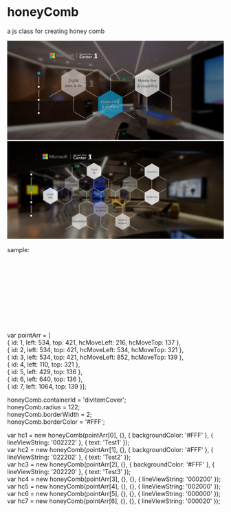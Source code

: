 # honeyComb
a js class for creating honey comb


![image](https://github.com/lancyan/honeyComb/blob/master/QQ%E6%88%AA%E5%9B%BE20170419004715.jpg)
![image](https://github.com/lancyan/honeyComb/blob/master/QQ%E6%88%AA%E5%9B%BE20170419004733.jpg)

sample:      
<script type="text/javascript" src="js/jquery-1.11.1.js"></script>          <br/>
<script type="text/javascript" src="js/jquery.transform2d.js"></script>     <br/>  
<script type="text/javascript" src="js/jquery.easing.1.3.js"></script>      <br/>  
<script type="text/javascript" src="js/jquery.mousewheel.js"></script>      <br/> 
<script type="text/javascript" src="js/honeyComb.js"></script>       <br/>
<script type="text/javascript" src="js/loaderCover.js"></script>       <br/>
<script type="text/javascript" src="js/animation.js"></script>      <br/> 
<script type="text/javascript" src="js/gestures/hammer.js"></script>     <br/>  
<script type="text/javascript" src="js/deploy/parallax.js"></script>     <br/>  
  
var pointArr = [   
{ id: 1, left: 534, top: 421, hcMoveLeft: 216, hcMoveTop: 137 },   
{ id: 2, left: 534, top: 421, hcMoveLeft: 534, hcMoveTop: 321 },   
{ id: 3, left: 534, top: 421, hcMoveLeft: 852, hcMoveTop: 139 },   
{ id: 4, left: 110, top: 321 },   
{ id: 5, left: 429, top: 136 },   
{ id: 6, left: 640, top: 136 },   
{ id: 7, left: 1064, top: 139 }];   

honeyComb.containerId = 'divItemCover';   
honeyComb.radius = 122;   
honeyComb.borderWidth = 2;   
honeyComb.borderColor = '#FFF';   

var hc1 = new honeyComb(pointArr[0], {}, { backgroundColor: '#FFF' }, { lineViewString: '002222' }, { text: 'Test1' });   
var hc2 = new honeyComb(pointArr[1], {}, { backgroundColor: '#FFF' }, { lineViewString: '022202' }, { text: 'Test2' });   
var hc3 = new honeyComb(pointArr[2], {}, { backgroundColor: '#FFF' }, { lineViewString: '202220' }, { text: 'Test3' });   
var hc4 = new honeyComb(pointArr[3], {}, {}, { lineViewString: '000200' });    
var hc5 = new honeyComb(pointArr[4], {}, {}, { lineViewString: '002000' });   
var hc6 = new honeyComb(pointArr[5], {}, {}, { lineViewString: '000000' });   
var hc7 = new honeyComb(pointArr[6], {}, {}, { lineViewString: '000020' });   
